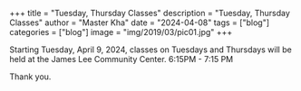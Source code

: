 +++
title = "Tuesday, Thursday Classes"
description = "Tuesday, Thursday Classes"
author = "Master Kha"
date = "2024-04-08"
tags = ["blog"]
categories = ["blog"]
image = "img/2019/03/pic01.jpg"
+++

Starting Tuesday, April 9, 2024, classes on Tuesdays and Thursdays will be held at the James Lee Community Center. 6:15PM - 7:15 PM

Thank you.
